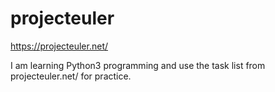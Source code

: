 # projecteuler
https://projecteuler.net/

I am learning Python3 programming and use the task list from projecteuler.net/ for practice.   
